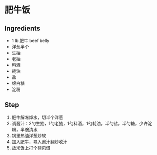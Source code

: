 # 肥牛饭
## Ingredients
- 1 lb 肥牛 beef belly
- 洋葱半个
- 生抽
- 老抽
- 料酒
- 耗油
- 盐
- 绵白糖
- 淀粉
  
## Step
1. 肥牛解冻焯水，切半个洋葱
2. 调酱汁：2勺生抽，1勺老抽，1勺料酒，1勺耗油，半勺盐，半勺糖，少许淀粉，半碗清水
3. 锅里热油洋葱炒软
4. 加入肥牛，导入酱汁翻炒收汁
5. 放米饭上打个荷包蛋